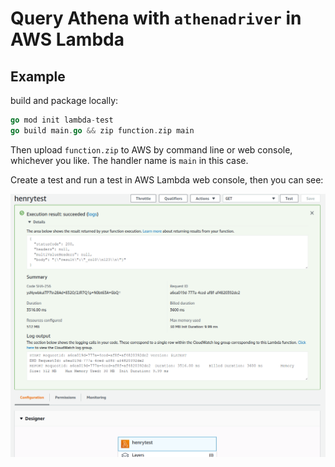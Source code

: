 # Query Athena with `athenadriver` in AWS Lambda

## Example

build and package locally:
```go
go mod init lambda-test
go build main.go && zip function.zip main
```

Then upload `function.zip` to AWS by command line or web console, whichever you like. The handler name is `main` in this case.

Create a test and run a test in AWS Lambda web console, then you can see:

![athena_in_lambda result](athena_in_lambda.png)